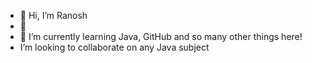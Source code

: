 - 👋 Hi, I’m Ranosh
- 👀 
- 🌱 I’m currently learning Java, GitHub and so many other things here!
- I’m looking to collaborate on any Java subject


<!---
ranosh86/ranosh86 is a ✨ special ✨ repository because its `README.md` (this file) appears on your GitHub profile.
You can click the Preview link to take a look at your changes.
--->
